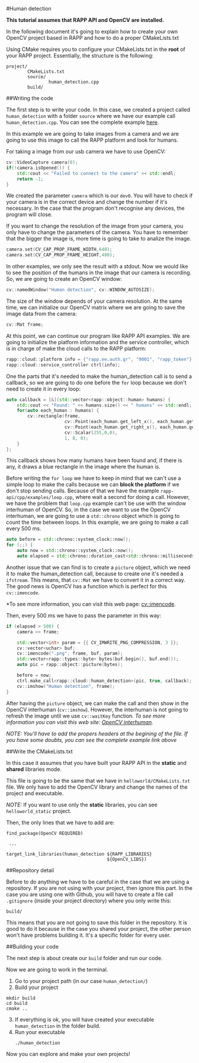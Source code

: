#Human detection

**This tutorial assumes that RAPP API and OpenCV are installed.**

In the following document it's going to explain how to create your own OpenCV project
based in RAPP and how to do a proper CMakeLists.txt

Using CMake requires you to configure your CMakeLists.txt in the **root** of your RAPP project.
Essentially, the structure is the following:

```
project/
        CMakeLists.txt
        source/
                human_detection.cpp
        build/
```

##Writing the code

The first step is to write your code.
In this case, we created a project called `human_detection` with a folder `source` where we have our
example call `human_detection.cpp`.
You can see the complete example [here](source/human_detection.cpp).

In this example we are going to take images from a camera and we are going to use this image
to call the RAPP platform and look for humans.

For taking a image from our usb camera we have to use OpenCV:

```cpp
cv::VideoCapture camera(0); 
if(!camera.isOpened()) { 
    std::cout << "Failed to connect to the camera" << std::endl;
    return -1;
}
```

We created the parameter `camera` which is our `dev0`. You will have to check if your camera is
in the correct device and change the number if it's necessary. In the case that the program
don't recognise any devices, the program will close.

If you want to change the resolution of the image from your camera, you only have to change 
the parameters of the camera. You have to remember that the bigger the image is, more time is 
going to take to analize the image.

```cpp
camera.set(CV_CAP_PROP_FRAME_WIDTH,640);
camera.set(CV_CAP_PROP_FRAME_HEIGHT,480);
```

In other examples, we only see the result with a stdout. Now we would like to see the position
of the humans in the image that our camera is recording. So, we are going to create an OpenCV window:

```cpp
cv::namedWindow("Human detection", cv::WINDOW_AUTOSIZE);
```

The size of the window depends of your camera resolution.
At the same time, we can initialize our OpenCV matrix where we are going to save the image data
from the camera:

```cpp
cv::Mat frame;
```

At this point, we can continue our program like RAPP API examples.
We are going to initialize the platform information and the service controller, which is in charge
of make the cloud calls to the RAPP platform:

```cpp
rapp::cloud::platform info = {"rapp.ee.auth.gr", "9001", "rapp_token"}; 
rapp::cloud::service_controller ctrl(info);
```

One the parts that it's needed to make the human_detection call is to send a callback, 
so we are going to do one before the `for` loop because we don't need to create it in every loop:

```cpp
auto callback = [&](std::vector<rapp::object::human> humans) { 
    std::cout << "Found: " << humans.size() << " humans" << std::endl; 
    for(auto each_human : humans) {
        cv::rectangle(frame,
                      cv::Point(each_human.get_left_x(), each_human.get_left_y()),
                      cv::Point(each_human.get_right_x(), each_human.get_right_x()),
                      cv::Scalar(255,0,0),
                      1, 8, 0);
    }
};
```

This callback shows how many humans have been found and, if there is any, 
it draws a blue rectangle in the image where the human is.

Before writing the `for loop` we have to keep in mind that we can't use a simple loop
to make the calls because we can **block the platform** if we don't stop sending calls. 
Because of that we have the example `rapp-api/cpp/examples/loop.cpp`, where wait a second 
for doing a call. However, we have the problem that `loop.cpp` example can't be use with
the window interhuman of OpenCV. So, in the case we want to use the OpenCV interhuman, we are
going to use a `std::chrono` object which is going to count the time between loops.
In this example, we are going to make a call every 500 ms.

```cpp
auto before = std::chrono::system_clock::now();
for (;;) {
    auto now = std::chrono::system_clock::now();
    auto elapsed = std::chrono::duration_cast<std::chrono::milliseconds>(now - before).count(); 
```

Another issue that we can find is to create a `picture` object, which we need it to make the human_detection call,
because to create one it's needed a `ifstream`. This means, that `cv::Mat` we have to convert it in a correct way. 
The good news is OpenCV has a function which is perfect for this `cv::imencode`.

*To see more information, you can visit this web page: [cv::imencode](http://docs.opencv.org/2.4/modules/highgui/doc/reading_and_writing_images_and_video.html).

Then, every 500 ms we have to pass the parameter in this way:

```cpp
if (elapsed > 500) {
    camera >> frame;

    std::vector<int> param = {{ CV_IMWRITE_PNG_COMPRESSION, 3 }};
    cv::vector<uchar> buf;
    cv::imencode(".png", frame, buf, param);
    std::vector<rapp::types::byte> bytes(buf.begin(), buf.end());
    auto pic = rapp::object::picture(bytes);

    before = now;
    ctrl.make_call<rapp::cloud::human_detection>(pic, true, callback);
    cv::imshow("Human detection", frame);
}
```

After having the `picture` object, we can make the call and then show in the OpenCV interhuman (`cv::imshow`).
However, the interhuman is not going to refresh the image until we use `cv::waitKey` function.
*To see more information you can visit this web site: [OpenCV interhuman](http://docs.opencv.org/2.4/modules/highgui/doc/user_interhuman.html).*

*NOTE: You'll have to add the propers headers at the begining of the file. If you have some doubts, you can see the complete example link above*

##Write the CMakeLists.txt

In this case it assumes that you have built your RAPP API in the **static** and **shared** libraries mode.

This file is going to be the same that we have in `helloworld/CMakeLists.txt` file.
We only have to add the OpenCV library and change the names of the project and executable.

*NOTE:* If you want to use only the **static** libraries, you can see `helloworld_static` project.

Then, the only lines that we have to add are:

```
find_package(OpenCV REQUIRED)

 ...

target_link_libraries(human_detection ${RAPP_LIBRARIES}
                                      ${OpenCV_LIBS})

```

##Repository detail

Before to do anything we have to be careful in the case that we are using a repository.
If you are not using with your project, then ignore this part.
In the case you are using one with Github, you will have to create a file call `.gitignore`
(inside your project directory) where you only write this:

```
build/
```

This means that you are not going to save this folder in the repository. It is good to do it
because in the case you shared your project, the other person won't have problems building it.
It's a specific folder for every user.

##Building your code

The next step is about create our `build` folder and run our code.

Now we are going to work in the terminal.

1. Go to your project path (in our case `human_detection/`)
2. Build your project
```
mkdir build
cd build 
cmake ..
```

3. If everything is ok, you will have created your executable `human_detection` in the folder build.
4. Run your executable
    ```
    ./human_detection
    ```

Now you can explore and make your own projects!
